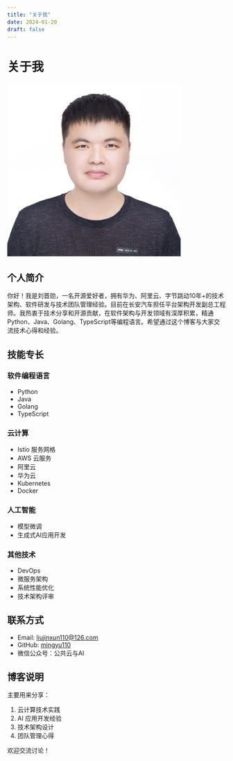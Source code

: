 ```yaml
---
title: "关于我"
date: 2024-01-20
draft: false
---
```


# 关于我

![个人照片](/images/profile.jpg)

## 个人简介

你好！我是刘晋勋，一名开源爱好者，拥有华为、阿里云、字节跳动10年+的技术架构、软件研发与技术团队管理经验。目前在长安汽车担任平台架构开发副总工程师。我热衷于技术分享和开源贡献，在软件架构与开发领域有深厚积累，精通Python、Java、Golang、TypeScript等编程语言。希望通过这个博客与大家交流技术心得和经验。

## 技能专长

### 软件编程语言
- Python
- Java
- Golang
- TypeScript

### 云计算
- Istio 服务网格
- AWS 云服务
- 阿里云
- 华为云
- Kubernetes
- Docker

### 人工智能
- 模型微调
- 生成式AI应用开发

### 其他技术
- DevOps
- 微服务架构
- 系统性能优化
- 技术架构评审

## 联系方式

- Email: liujinxun110@126.com
- GitHub: [mingyu110](https://github.com/mingyu110)
- 微信公众号：公共云与AI

## 博客说明

主要用来分享：

1. 云计算技术实践
2. AI 应用开发经验
3. 技术架构设计
4. 团队管理心得

欢迎交流讨论！ 